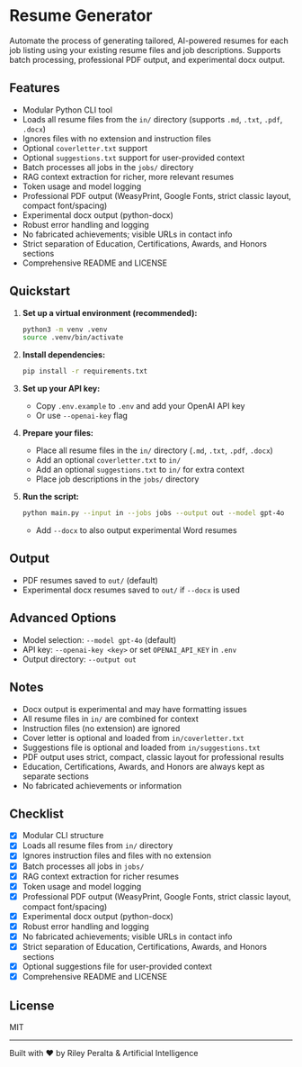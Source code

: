 # Resume Generator

Automate the process of generating tailored, AI-powered resumes for each job listing using your existing resume files and job descriptions. Supports batch processing, professional PDF output, and experimental docx output.

## Features

- Modular Python CLI tool
- Loads all resume files from the `in/` directory (supports `.md`, `.txt`, `.pdf`, `.docx`)
- Ignores files with no extension and instruction files
- Optional `coverletter.txt` support
- Optional `suggestions.txt` support for user-provided context
- Batch processes all jobs in the `jobs/` directory
- RAG context extraction for richer, more relevant resumes
- Token usage and model logging
- Professional PDF output (WeasyPrint, Google Fonts, strict classic layout, compact font/spacing)
- Experimental docx output (python-docx)
- Robust error handling and logging
- No fabricated achievements; visible URLs in contact info
- Strict separation of Education, Certifications, Awards, and Honors sections
- Comprehensive README and LICENSE

## Quickstart

1. **Set up a virtual environment (recommended):**

   ```bash
   python3 -m venv .venv
   source .venv/bin/activate
   ```

2. **Install dependencies:**

   ```bash
   pip install -r requirements.txt
   ```

3. **Set up your API key:**

   - Copy `.env.example` to `.env` and add your OpenAI API key
   - Or use `--openai-key` flag

4. **Prepare your files:**

   - Place all resume files in the `in/` directory (`.md`, `.txt`, `.pdf`, `.docx`)
   - Add an optional `coverletter.txt` to `in/`
   - Add an optional `suggestions.txt` to `in/` for extra context
   - Place job descriptions in the `jobs/` directory

5. **Run the script:**

   ```bash
   python main.py --input in --jobs jobs --output out --model gpt-4o
   ```

   - Add `--docx` to also output experimental Word resumes

## Output

- PDF resumes saved to `out/` (default)
- Experimental docx resumes saved to `out/` if `--docx` is used

## Advanced Options

- Model selection: `--model gpt-4o` (default)
- API key: `--openai-key <key>` or set `OPENAI_API_KEY` in `.env`
- Output directory: `--output out`

## Notes

- Docx output is experimental and may have formatting issues
- All resume files in `in/` are combined for context
- Instruction files (no extension) are ignored
- Cover letter is optional and loaded from `in/coverletter.txt`
- Suggestions file is optional and loaded from `in/suggestions.txt`
- PDF output uses strict, compact, classic layout for professional results
- Education, Certifications, Awards, and Honors are always kept as separate sections
- No fabricated achievements or information

## Checklist

- [x] Modular CLI structure
- [x] Loads all resume files from `in/` directory
- [x] Ignores instruction files and files with no extension
- [x] Batch processes all jobs in `jobs/`
- [x] RAG context extraction for richer resumes
- [x] Token usage and model logging
- [x] Professional PDF output (WeasyPrint, Google Fonts, strict classic layout, compact font/spacing)
- [x] Experimental docx output (python-docx)
- [x] Robust error handling and logging
- [x] No fabricated achievements; visible URLs in contact info
- [x] Strict separation of Education, Certifications, Awards, and Honors sections
- [x] Optional suggestions file for user-provided context
- [x] Comprehensive README and LICENSE

## License

MIT

---

Built with ❤️ by Riley Peralta & Artificial Intelligence
